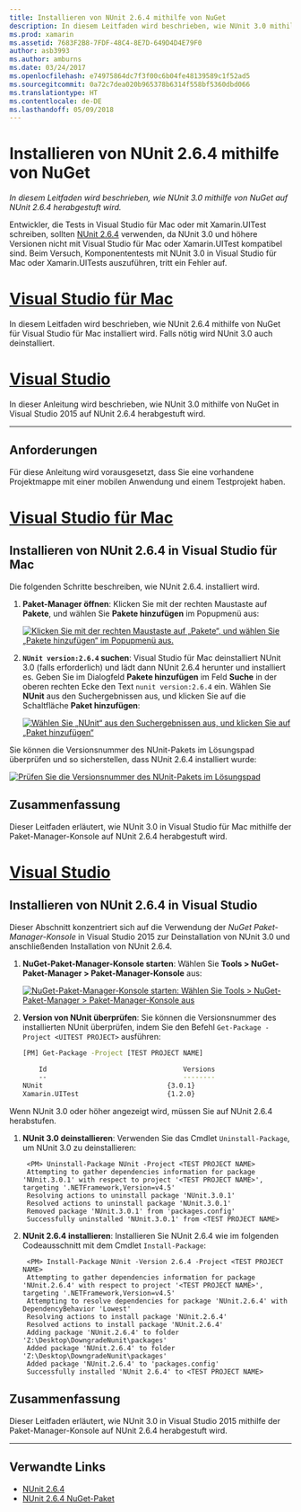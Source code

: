 ```yaml
---
title: Installieren von NUnit 2.6.4 mithilfe von NuGet
description: In diesem Leitfaden wird beschrieben, wie NUnit 3.0 mithilfe von NuGet auf NUnit 2.6.4 herabgestuft wird.
ms.prod: xamarin
ms.assetid: 7683F2B8-7FDF-48C4-8E7D-649D4D4E79F0
author: asb3993
ms.author: amburns
ms.date: 03/24/2017
ms.openlocfilehash: e74975864dc7f3f00c6b04fe48139589c1f52ad5
ms.sourcegitcommit: 0a72c7dea020b965378b6314f558bf5360dbd066
ms.translationtype: HT
ms.contentlocale: de-DE
ms.lasthandoff: 05/09/2018
---
```

# <a name="installing-nunit-264-using-nuget"></a>Installieren von NUnit 2.6.4 mithilfe von NuGet

_In diesem Leitfaden wird beschrieben, wie NUnit 3.0 mithilfe von NuGet auf NUnit 2.6.4 herabgestuft wird._

Entwickler, die Tests in Visual Studio für Mac oder mit Xamarin.UITest schreiben, sollten [NUnit 2.6.4](http://nunit.org/index.php?p=docHome&r=2.6.4) verwenden, da NUnit 3.0 und höhere Versionen nicht mit Visual Studio für Mac oder Xamarin.UITest kompatibel sind. Beim Versuch, Komponententests mit NUnit 3.0 in Visual Studio für Mac oder Xamarin.UITests auszuführen, tritt ein Fehler auf.

# <a name="visual-studio-for-mactabvsmac"></a>[Visual Studio für Mac](#tab/vsmac)

In diesem Leitfaden wird beschrieben, wie NUnit 2.6.4 mithilfe von NuGet für Visual Studio für Mac installiert wird. Falls nötig wird NUnit 3.0 auch deinstalliert.

# <a name="visual-studiotabvswin"></a>[Visual Studio](#tab/vswin)

In dieser Anleitung wird beschrieben, wie NUnit 3.0 mithilfe von NuGet in Visual Studio 2015 auf NUnit 2.6.4 herabgestuft wird.

-----

## <a name="requirements"></a>Anforderungen

Für diese Anleitung wird vorausgesetzt, dass Sie eine vorhandene Projektmappe mit einer mobilen Anwendung und einem Testprojekt haben.

# <a name="visual-studio-for-mactabvsmac"></a>[Visual Studio für Mac](#tab/vsmac)

## <a name="installing-nunit-264-in-visual-studio-for-mac"></a>Installieren von NUnit 2.6.4 in Visual Studio für Mac

Die folgenden Schritte beschreiben, wie NUnit 2.6.4. installiert wird.


1. **Paket-Manager öffnen**: Klicken Sie mit der rechten Maustaste auf **Pakete**, und wählen Sie **Pakete hinzufügen** im Popupmenü aus:

    [![](installing-nunit-using-nuget-images/add-packages-xs.png "Klicken Sie mit der rechten Maustaste auf „Pakete“, und wählen Sie „Pakete hinzufügen“ im Popupmenü aus.")](installing-nunit-using-nuget-images/add-packages-xs.png#lightbox)
    
1. **`NUnit version:2.6.4` suchen**: Visual Studio für Mac deinstalliert NUnit 3.0 (falls erforderlich) und lädt dann NUnit 2.6.4 herunter und installiert es. Geben Sie im Dialogfeld **Pakete hinzufügen** im Feld **Suche** in der oberen rechten Ecke den Text `nunit version:2.6.4` ein. Wählen Sie **NUnit** aus den Suchergebnissen aus, und klicken Sie auf die Schaltfläche **Paket hinzufügen**:

    [![](installing-nunit-using-nuget-images/nunit-search-xs.png "Wählen Sie „NUnit“ aus den Suchergebnissen aus, und klicken Sie auf „Paket hinzufügen“")](installing-nunit-using-nuget-images/nunit-search-xs.png#lightbox)


Sie können die Versionsnummer des NUnit-Pakets im Lösungspad überprüfen und so sicherstellen, dass NUnit 2.6.4 installiert wurde:

[![](installing-nunit-using-nuget-images/nunit-2-6-4-installed.png "Prüfen Sie die Versionsnummer des NUnit-Pakets im Lösungspad")](installing-nunit-using-nuget-images/nunit-2-6-4-installed.png#lightbox)

## <a name="summary"></a>Zusammenfassung

Dieser Leitfaden erläutert, wie NUnit 3.0 in Visual Studio für Mac mithilfe der Paket-Manager-Konsole auf NUnit 2.6.4 herabgestuft wird.


# <a name="visual-studiotabvswin"></a>[Visual Studio](#tab/vswin)

## <a name="installing-nunit-264-in-visual-studio"></a>Installieren von NUnit 2.6.4 in Visual Studio

Dieser Abschnitt konzentriert sich auf die Verwendung der _NuGet Paket-Manager-Konsole_ in Visual Studio 2015 zur Deinstallation von NUnit 3.0 und anschließenden Installation von NUnit 2.6.4.


1. **NuGet-Paket-Manager-Konsole starten**: Wählen Sie **Tools > NuGet-Paket-Manager > Paket-Manager-Konsole** aus:

    [![](installing-nunit-using-nuget-images/package-manager-console.png "NuGet-Paket-Manager-Konsole starten: Wählen Sie Tools > NuGet-Paket-Manager > Paket-Manager-Konsole aus")](installing-nunit-using-nuget-images/package-manager-console.png#lightbox)
    
1. **Version von NUnit überprüfen**: Sie können die Versionsnummer des installierten NUnit überprüfen, indem Sie den Befehl `Get-Package -Project <UITEST PROJECT>` ausführen:

    ```bash
    [PM] Get-Package -Project [TEST PROJECT NAME]
    
        Id                                  Versions                                 ProjectName
        --                                  --------                                 -----------
    NUnit                               {3.0.1}                                  [TEST PROJECT NAME]
    Xamarin.UITest                      {1.2.0}                                  [TEST PROJECT NAME]
    ```

Wenn NUnit 3.0 oder höher angezeigt wird, müssen Sie auf NUnit 2.6.4 herabstufen.

1. **NUnit 3.0 deinstallieren**: Verwenden Sie das Cmdlet `Uninstall-Package`, um NUnit 3.0 zu deinstallieren:

        <PM> Uninstall-Package NUnit -Project <TEST PROJECT NAME>
        Attempting to gather dependencies information for package 'NUnit.3.0.1' with respect to project '<TEST PROJECT NAME>', targeting '.NETFramework,Version=v4.5'
        Resolving actions to uninstall package 'NUnit.3.0.1'
        Resolved actions to uninstall package 'NUnit.3.0.1'
        Removed package 'NUnit.3.0.1' from 'packages.config'
        Successfully uninstalled 'NUnit.3.0.1' from <TEST PROJECT NAME>

1. **NUnit 2.6.4 installieren**: Installieren Sie NUnit 2.6.4 wie im folgenden Codeausschnitt mit dem Cmdlet `Install-Package`:

        <PM> Install-Package NUnit -Version 2.6.4 -Project <TEST PROJECT NAME>
        Attempting to gather dependencies information for package 'NUnit.2.6.4' with respect to project '<TEST PROJECT NAME>', targeting '.NETFramework,Version=v4.5'
        Attempting to resolve dependencies for package 'NUnit.2.6.4' with DependencyBehavior 'Lowest'
        Resolving actions to install package 'NUnit.2.6.4'
        Resolved actions to install package 'NUnit.2.6.4'
        Adding package 'NUnit.2.6.4' to folder 'Z:\Desktop\DowngradeNunit\packages'
        Added package 'NUnit.2.6.4' to folder 'Z:\Desktop\DowngradeNunit\packages'
        Added package 'NUnit.2.6.4' to 'packages.config'
        Successfully installed 'NUnit 2.6.4' to <TEST PROJECT NAME>
    
## <a name="summary"></a>Zusammenfassung

Dieser Leitfaden erläutert, wie NUnit 3.0 in Visual Studio 2015 mithilfe der Paket-Manager-Konsole auf NUnit 2.6.4 herabgestuft wird.

-----

## <a name="related-links"></a>Verwandte Links

- [NUnit 2.6.4](http://nunit.org/index.php?p=docHome&r=2.6.4)
- [NUnit 2.6.4 NuGet-Paket](https://www.nuget.org/packages/NUnit/2.6.4)

